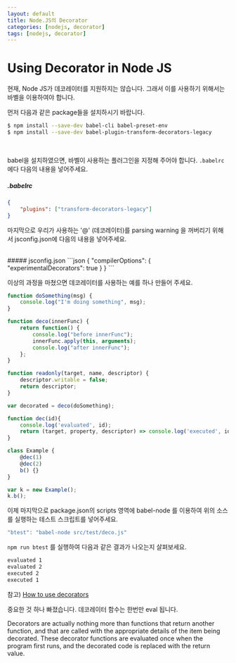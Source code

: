 ```yaml
---
layout: default 
title: Node.JS의 Decorator
categories: [nodejs, decorator]
tags: [nodejs, decorator]
---
```


# Using Decorator in Node JS

현재, Node JS가 데코레이터를 지원하지는 않습니다. 그래서 이를 사용하기 위해서는 바벨을 이용하여야 합니다. 

먼저 다음과 같은 package들을 설치하시기 바랍니다.
```bash
$ npm install --save-dev babel-cli babel-preset-env 
$ npm install --save-dev babel-plugin-transform-decorators-legacy
```
<br/>

babel을 설치하였으면, 바벨이 사용하는 플러그인을 지정해 주어야 합니다. `.babelrc`에다 다음의 내용을 넣어주세요.
<br/>
##### .babelrc
```json
{
    "plugins": ["transform-decorators-legacy"]
}
```

마지막으로 우리가 사용하는 '@' (데코레이터)를 parsing warning 을 꺼버리기 위해서 jsconfig.json에 다음의 내용을 넣어주세요.

<br/>
##### jsconfig.json
```json
{
    "compilerOptions": {
        "experimentalDecorators": true
    }
}
```

이상의 과정을 마쳤으면 데코레이터를 사용하는 예를 하나 만들어 주세요.

```js
function doSomething(msg) {
    console.log("I'm doing something", msg);
}

function deco(innerFunc) {
    return function() {
        console.log("before innerFunc");
        innerFunc.apply(this, arguments);
        console.log("after innerFunc");
    };
}

function readonly(target, name, descriptor) {
    descriptor.writable = false;
    return descriptor;
}

var decorated = deco(doSomething);

function dec(id){
    console.log('evaluated', id);
    return (target, property, descriptor) => console.log('executed', id);
}

class Example {
    @dec(1)
    @dec(2)
    b() {}
}

var k = new Example();
k.b();
```

이제 마지막으로 package.json의 scripts 영역에 babel-node 를 이용하여 위의 소스를 실행하는 테스트 스크립트를 넣어주세요.

```js
"btest": "babel-node src/test/deco.js"
```

`npm run btest` 를 실행하여 다음과 같은 결과가 나오는지 살펴보세요.

```bash
evaluated 1
evaluated 2
executed 2
executed 1
```


참고) [How to use decorators](https://mobx.js.org/best/decorators.html)

중요한 것 하나 빠졌습니다. 데코레이터 함수는 한번만 eval 됩니다.


Decorators are actually nothing more than functions that return another function, and that are called with the appropriate details of the item being decorated. These decorator functions are evaluated once when the program first runs, and the decorated code is replaced with the return value.